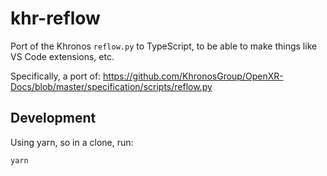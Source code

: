 # khr-reflow

<!--
Copyright 2021, Collabora, Ltd.
SPDX-License-Identifier: CC-BY-4.0
-->

Port of the Khronos `reflow.py` to TypeScript, to be able to make things like VS Code extensions, etc.

Specifically, a port of: https://github.com/KhronosGroup/OpenXR-Docs/blob/master/specification/scripts/reflow.py

## Development

Using yarn, so in a clone, run:

```sh
yarn
```
